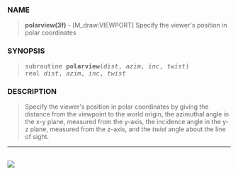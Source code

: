 <?
<body>
  <a name="top" id="top"></a>
  <div id="Container">
    <div id="Content">
      <div class="c253">
      </div><a name="0"></a>
      <h3><a name="0">NAME</a></h3>
      <blockquote>
        <b>polarview(3f)</b> - [M_draw:VIEWPORT] Specify the viewer's position in polar coordinates <b></b>
      </blockquote><a name="contents" id="contents"></a>
      <h3><a name="3">SYNOPSIS</a></h3>
      <blockquote>
        <pre>
subroutine <b>polarview</b>(<i>dist</i>, <i>azim</i>, <i>inc</i>, <i>twist</i>)
real <i>dist</i>, <i>azim</i>, <i>inc</i>, <i>twist</i>
</pre>
      </blockquote><a name="2"></a>
      <h3><a name="2">DESCRIPTION</a></h3>
      <blockquote>
        <p>Specify the viewer's position in polar coordinates by giving the distance from the viewpoint to the world origin, the azimuthal angle in the x-y
        plane, measured from the y-axis, the incidence angle in the y-z plane, measured from the z-axis, and the <i>twist</i> angle about the line of
        sight.</p>
      </blockquote>
      <hr />
      <br />
      <div class="c253"><img src="../images/polarview.3m_draw.gif" /></div>
    </div>
  </div>
</body>
